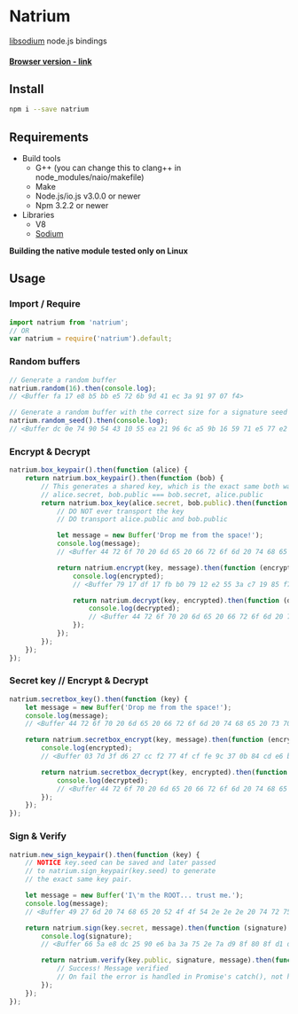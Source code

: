# Natrium

[libsodium](https://github.com/jedisct1/libsodium) node.js bindings

#### [Browser version - link](https://github.com/wilhelmmatilainen/natrium-browser)

## Install
```sh
npm i --save natrium
```

## Requirements
- Build tools
  - G++ (you can change this to clang++ in node_modules/naio/makefile)
  - Make
  - Node.js/io.js v3.0.0 or newer
  - Npm 3.2.2 or newer
- Libraries
  - V8
  - [Sodium](https://github.com/jedisct1/libsodium)

**Building the native module tested only on Linux**

## Usage

### Import / Require
```js
import natrium from 'natrium';
// OR
var natrium = require('natrium').default;
```

### Random buffers
```js
// Generate a random buffer
natrium.random(16).then(console.log);
// <Buffer fa 17 e8 b5 bb e5 72 6b 9d 41 ec 3a 91 97 07 f4>

// Generate a random buffer with the correct size for a signature seed
natrium.random_seed().then(console.log);
// <Buffer dc 0e 74 90 54 43 10 55 ea 21 96 6c a5 9b 16 59 71 e5 77 e2 ca 04 02 af 05 ed 98 93 29 32 d2 a1>
```

### Encrypt & Decrypt
```js
natrium.box_keypair().then(function (alice) {
    return natrium.box_keypair().then(function (bob) {
        // This generates a shared key, which is the exact same both ways
        // alice.secret, bob.public === bob.secret, alice.public
        return natrium.box_key(alice.secret, bob.public).then(function (key) {
            // DO NOT ever transport the key
            // DO transport alice.public and bob.public

            let message = new Buffer('Drop me from the space!');
            console.log(message);
            // <Buffer 44 72 6f 70 20 6d 65 20 66 72 6f 6d 20 74 68 65 20 73 70 61 63 65 21>

            return natrium.encrypt(key, message).then(function (encrypted) {
                console.log(encrypted);
				// <Buffer 79 17 df 17 fb b0 79 12 e2 55 3a c7 19 85 f7 42 f0 45 a7 6b 3f 9e c3 8f 6d 01 31 1c ea 8c 7f 11 49 8b 01 d9 1f 7b 21 56 3b 13 a4 80 10 2b 35 29 ef bf ... >

                return natrium.decrypt(key, encrypted).then(function (decrypted) {
                    console.log(decrypted);
                    // <Buffer 44 72 6f 70 20 6d 65 20 66 72 6f 6d 20 74 68 65 20 73 70 61 63 65 21>
                });
            });
        });
    });
});
```

### Secret key // Encrypt & Decrypt
```js
natrium.secretbox_key().then(function (key) {
	let message = new Buffer('Drop me from the space!');
	console.log(message);
	// <Buffer 44 72 6f 70 20 6d 65 20 66 72 6f 6d 20 74 68 65 20 73 70 61 63 65 21>

	return natrium.secretbox_encrypt(key, message).then(function (encrypted) {
		console.log(encrypted);
		// <Buffer 03 7d 3f d6 27 cc f2 77 4f cf fe 9c 37 0b 84 cd e6 b9 3a f4 5d 85 f4 bf d9 d4 81 ae d2 1f 84 88 5b 78 fd 7a 6d 89 5c d4 4c fd 70 7d 8c ec a5 26 29 d6 ... >

		return natrium.secretbox_decrypt(key, encrypted).then(function (decrypted) {
			console.log(decrypted);
			// <Buffer 44 72 6f 70 20 6d 65 20 66 72 6f 6d 20 74 68 65 20 73 70 61 63 65 21>
		});
	});
});
```

### Sign & Verify
```js
natrium.new_sign_keypair().then(function (key) {
    // NOTICE key.seed can be saved and later passed
    // to natrium.sign_keypair(key.seed) to generate
    // the exact same key pair.

    let message = new Buffer('I\'m the ROOT... trust me.');
    console.log(message);
    // <Buffer 49 27 6d 20 74 68 65 20 52 4f 4f 54 2e 2e 2e 20 74 72 75 73 74 20 6d 65 2e>

    return natrium.sign(key.secret, message).then(function (signature) {
        console.log(signature);
        // <Buffer 66 5a e8 dc 25 90 e6 ba 3a 75 2e 7a d9 8f 80 8f d1 dd 3a f1 b3 fb 20 90 13 82 3a a8 74 47 aa 20 d5 77 f8 4b 83 5f 15 cc 5f fc 20 66 af ea 11 c5 1f c3 ... >

        return natrium.verify(key.public, signature, message).then(function() {
            // Success! Message verified
            // On fail the error is handled in Promise's catch(), not here
        });
    });
});
```
